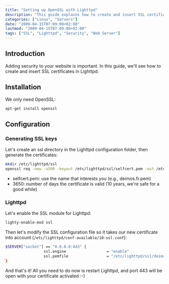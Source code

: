 ```yaml
---
title: "Setting up OpenSSL with Lighttpd"
description: "This guide explains how to create and insert SSL certificates in Lighttpd for better website security."
categories: ["Linux", "Servers"]
date: "2009-04-15T07:09:00+02:00"
lastmod: "2009-04-15T07:09:00+02:00"
tags: ["SSL", "Lighttpd", "Security", "Web Server"]
---
```


## Introduction

Adding security to your website is important. In this guide, we'll see how to create and insert SSL certificates in Lighttpd.

## Installation

We only need OpenSSL:

```bash
apt-get install openssl
```

## Configuration

### Generating SSL keys

Let's create an ssl directory in the Lighttpd configuration folder, then generate the certificates:

```bash
mkdir /etc/lighttpd/ssl
openssl req -new -x509 -keyout /etc/lighttpd/ssl/selfcert.pem -out /etc/lighttpd/ssl/selfcert.pem -days 3650 -nodes
```

* selfcert.pem: use the name that interests you (e.g., deimos.fr.pem)
* 3650: number of days the certificate is valid (10 years, we're safe for a good while)

### Lighttpd

Let's enable the SSL module for Lighttpd:

```bash
lighty-enable-mod ssl
```

Then let's modify the SSL configuration file so it takes our new certificate into account (`/etc/lighttpd/conf-available/10-ssl.conf`):

```bash
$SERVER["socket"] == "0.0.0.0:443" {
                 ssl.engine                  = "enable"
                 ssl.pemfile                 = "/etc/lighttpd/ssl/deimos.fr.pem"
}
```

And that's it! All you need to do now is restart Lighttpd, and port 443 will be open with your certificate activated :-)
